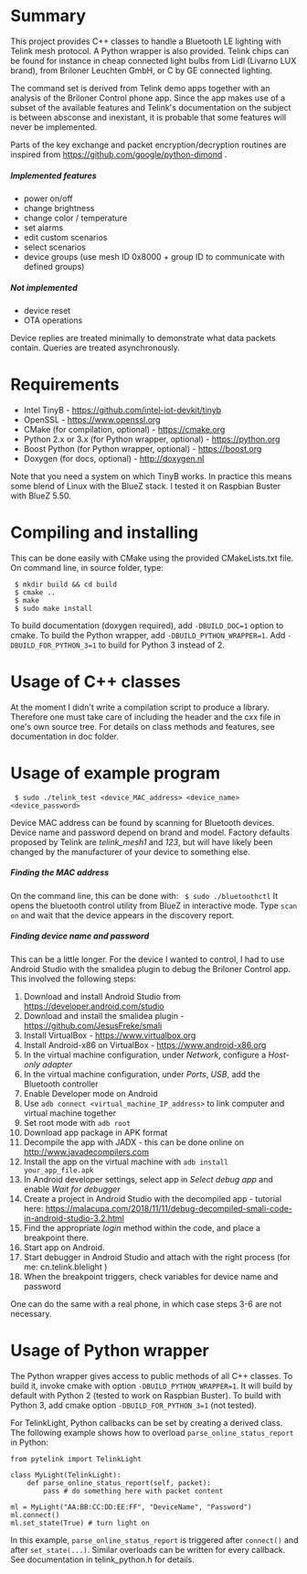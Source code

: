 # Summary
This project provides C++ classes to handle a Bluetooth LE lighting with Telink mesh protocol. A Python wrapper is also provided. Telink chips can be found for instance in cheap connected light bulbs from Lidl (Livarno LUX brand), from Briloner Leuchten GmbH, or C by GE connected lighting.

The command set is derived from Telink demo apps together with an analysis of the Briloner Control phone app. Since the app makes use of a subset of the available features and Telink's documentation on the subject is between absconse and inexistant, it is probable that some features will never be implemented.

Parts of the key exchange and packet encryption/decryption routines are inspired from https://github.com/google/python-dimond .

##### Implemented features
 * power on/off
 * change brightness
 * change color / temperature
 * set alarms
 * edit custom scenarios
 * select scenarios
 * device groups (use mesh ID 0x8000 + group ID to communicate with defined groups)

##### Not implemented
 * device reset
 * OTA operations

Device replies are treated minimally to demonstrate what data packets contain. Queries are treated asynchronously.

# Requirements
- Intel TinyB - https://github.com/intel-iot-devkit/tinyb
- OpenSSL - https://www.openssl.org
- CMake (for compilation, optional) - https://cmake.org
- Python 2.x or 3.x (for Python wrapper, optional) - https://python.org
- Boost Python (for Python wrapper, optional) - https://boost.org
- Doxygen (for docs, optional) - http://doxygen.nl

Note that you need a system on which TinyB works. In practice this means some blend of Linux with the BlueZ stack. I tested it on Raspbian Buster with BlueZ 5.50.

# Compiling and installing
This can be done easily with CMake using the provided CMakeLists.txt file.
On command line, in source folder, type:
```
 $ mkdir build && cd build
 $ cmake ..
 $ make
 $ sudo make install
```
To build documentation (doxygen required), add `-DBUILD_DOC=1` option to cmake.
To build the Python wrapper, add `-DBUILD_PYTHON_WRAPPER=1`. Add `-DBUILD_FOR_PYTHON_3=1` to build for Python 3 instead of 2.

# Usage of C++ classes
At the moment I didn't write a compilation script to produce a library. Therefore one must take care of including the header and the cxx file in one's own source tree.
For details on class methods and features, see documentation in doc folder.

# Usage of example program
` $ sudo ./telink_test <device_MAC_address> <device_name> <device_password>`

Device MAC address can be found by scanning for Bluetooth devices. Device name and password depend on brand and model. Factory defaults proposed by Telink are *telink_mesh1* and *123*, but will have likely been changed by the manufacturer of your device to something else.

##### Finding the MAC address
On the command line, this can be done with:
` $ sudo ./bluetoothctl`
It opens the bluetooth control utility from BlueZ in interactive mode. Type `scan on` and wait that the device appears in the discovery report.

##### Finding device name and password
This can be a little longer. For the device I wanted to control, I had to use Android Studio with the smalidea plugin to debug the Briloner Control app. This involved the following steps:
1. Download and install Android Studio from https://developer.android.com/studio
2. Download and install the smalidea plugin - https://github.com/JesusFreke/smali
3. Install VirtualBox - https://www.virtualbox.org
4. Install Android-x86 on VirtualBox - https://www.android-x86.org
5. In the virtual machine configuration, under *Network*, configure a *Host-only adapter*
6. In the virtual machine configuration, under *Ports*, *USB*, add the Bluetooth controller
7. Enable Developer mode on Android
8. Use `adb connect <virtual_machine_IP_address>` to link computer and virtual machine together
9. Set root mode with `adb root`
10. Download app package in APK format
11. Decompile the app with JADX - this can be done online on http://www.javadecompilers.com
12. Install the app on the virtual machine with `adb install your_app_file.apk`
13. In Android developer settings, select app in *Select debug app* and enable *Wait for debugger*
14. Create a project in Android Studio with the decompiled app - tutorial here: https://malacupa.com/2018/11/11/debug-decompiled-smali-code-in-android-studio-3.2.html
15. Find the appropriate *login* method within the code, and place a breakpoint there.
16. Start app on Android.
17. Start debugger in Android Studio and attach with the right process (for me: cn.telink.blelight )
18. When the breakpoint triggers, check variables for device name and password

One can do the same with a real phone, in which case steps 3-6 are not necessary.

# Usage of Python wrapper
The Python wrapper gives access to public methods of all C++ classes. To build it, invoke cmake with option `-DBUILD_PYTHON_WRAPPER=1`. It will build by default with Python 2 (tested to work on Raspbian Buster). To build with Python 3, add cmake option `-DBUILD_FOR_PYTHON_3=1` (not tested).

For TelinkLight, Python callbacks can be set by creating a derived class. The following example shows how to overload `parse_online_status_report` in Python:
```
from pytelink import TelinkLight

class MyLight(TelinkLight):
    def parse_online_status_report(self, packet):
        pass # do something here with packet content

ml = MyLight("AA:BB:CC:DD:EE:FF", "DeviceName", "Password")
ml.connect()
ml.set_state(True) # turn light on
```
In this example, `parse_online_status_report` is triggered after `connect()` and after `set_state(...)`. Similar overloads can be written for every callback. See documentation in telink_python.h for details.
